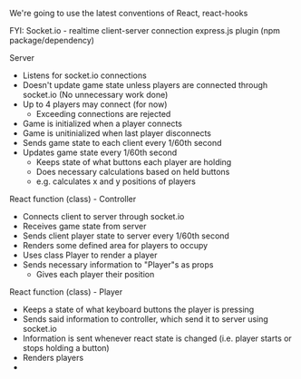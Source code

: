 
We're going to use the latest conventions of React, react-hooks

FYI:
Socket.io - realtime client-server connection express.js plugin (npm package/dependency)

Server
- Listens for socket.io connections
- Doesn't update game state unless players are connected through socket.io (No unnecessary work done)
- Up to 4 players may connect (for now)
  - Exceeding connections are rejected
- Game is initialized when a player connects
- Game is unitinialized when last player disconnects
- Sends game state to each client every 1/60th second
- Updates game state every 1/60th second
  - Keeps state of what buttons each player are holding
  - Does necessary calculations based on held buttons
  - e.g. calculates x and y positions of players

React function (class) - Controller
- Connects client to server through socket.io
- Receives game state from server
- Sends client player state to server every 1/60th second
- Renders some defined area for players to occupy
- Uses class Player to render a player
- Sends necessary information to "Player"s as props
  - Gives each player their position

React function (class) - Player
 - Keeps a state of what keyboard buttons the player is pressing
 - Sends said information to controller, which send it to server using socket.io
  - Information is sent whenever react state is changed (i.e. player starts or stops holding a button)
 - Renders players
 - 



